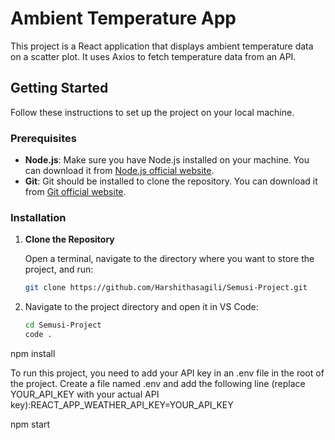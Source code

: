 # Ambient Temperature App

This project is a React application that displays ambient temperature data on a scatter plot. It uses Axios to fetch temperature data from an API.

## Getting Started

Follow these instructions to set up the project on your local machine.

### Prerequisites

- **Node.js**: Make sure you have Node.js installed on your machine. You can download it from [Node.js official website](https://nodejs.org/).
- **Git**: Git should be installed to clone the repository. You can download it from [Git official website](https://git-scm.com/).

### Installation

1. **Clone the Repository**

   Open a terminal, navigate to the directory where you want to store the project, and run:

   ```bash
   git clone https://github.com/Harshithasagili/Semusi-Project.git
1. Navigate to the project directory and open it in VS Code:

   ```bash
   cd Semusi-Project
   code .

npm install

To run this project, you need to add your API key in an .env file in the root of the project. Create a file named .env and add the following line (replace YOUR_API_KEY with your actual API key):REACT_APP_WEATHER_API_KEY=YOUR_API_KEY

npm start
